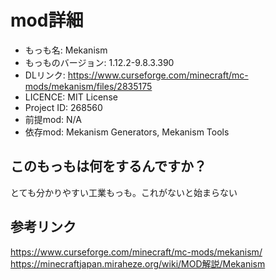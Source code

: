 # mod詳細

- もっも名: Mekanism
- もっものバージョン: 1.12.2-9.8.3.390
- DLリンク: https://www.curseforge.com/minecraft/mc-mods/mekanism/files/2835175
- LICENCE: MIT License
- Project ID: 268560
- 前提mod: N/A
- 依存mod: Mekanism Generators, Mekanism Tools

## このもっもは何をするんですか？
とても分かりやすい工業もっも。これがないと始まらない

## 参考リンク
https://www.curseforge.com/minecraft/mc-mods/mekanism/<br>
https://minecraftjapan.miraheze.org/wiki/MOD解説/Mekanism
